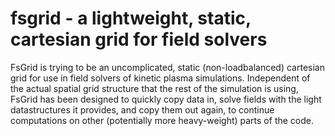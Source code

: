# fsgrid - a lightweight, static, cartesian grid for field solvers

FsGrid is trying to be an uncomplicated, static (non-loadbalanced) cartesian grid for
use in field solvers of kinetic plasma simulations. Independent of the actual spatial
grid structure that the rest of the simulation is using, FsGrid has been designed to
quickly copy data in, solve fields with the light datastructures it provides, and
copy them out again, to continue computations on other (potentially more heavy-weight)
parts of the code.
